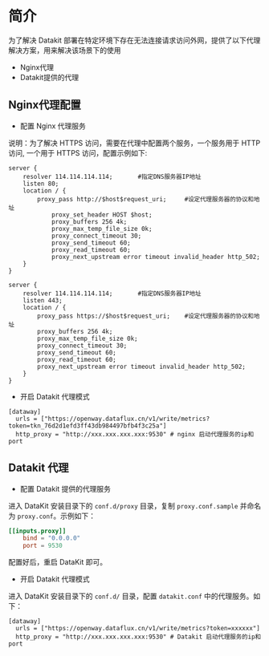 # 简介

为了解决 Datakit 部署在特定环境下存在无法连接请求访问外网，提供了以下代理解决方案，用来解决该场景下的使用
- Nginx代理
- Datakit提供的代理


## Nginx代理配置

- 配置 Nginx 代理服务

说明：为了解决 HTTPS 访问，需要在代理中配置两个服务，一个服务用于 HTTP 访问, 一个用于 HTTPS 访问，配置示例如下:

```
server {
    resolver 114.114.114.114;       #指定DNS服务器IP地址 
    listen 80;
    location / {
        proxy_pass http://$host$request_uri;     #设定代理服务器的协议和地址 
            proxy_set_header HOST $host;
            proxy_buffers 256 4k;
            proxy_max_temp_file_size 0k;
            proxy_connect_timeout 30;
            proxy_send_timeout 60;
            proxy_read_timeout 60;
            proxy_next_upstream error timeout invalid_header http_502;
    }
}

server {
    resolver 114.114.114.114;       #指定DNS服务器IP地址 
    listen 443;
    location / {
        proxy_pass https://$host$request_uri;    #设定代理服务器的协议和地址 
        proxy_buffers 256 4k;
        proxy_max_temp_file_size 0k;
        proxy_connect_timeout 30;
        proxy_send_timeout 60;
        proxy_read_timeout 60;
        proxy_next_upstream error timeout invalid_header http_502;
    }
}
```

- 开启 Datakit 代理模式
```
[dataway]
  urls = ["https://openway.dataflux.cn/v1/write/metrics?token=tkn_76d2d1efd3ff43db984497bfb4f3c25a"]
  http_proxy = "http://xxx.xxx.xxx.xxx:9530" # nginx 启动代理服务的ip和port
```

## Datakit 代理

- 配置 Datakit 提供的代理服务

进入 DataKit 安装目录下的 `conf.d/proxy` 目录，复制 `proxy.conf.sample` 并命名为 `proxy.conf`。示例如下：

```toml
[[inputs.proxy]]
    bind = "0.0.0.0"
    port = 9530
```

配置好后，重启 DataKit 即可。

- 开启 Datakit 代理模式

进入 DataKit 安装目录下的 `conf.d/` 目录，配置  `datakit.conf` 中的代理服务。如下：

```
[dataway]
  urls = ["https://openway.dataflux.cn/v1/write/metrics?token=xxxxxx"]
  http_proxy = "http://xxx.xxx.xxx.xxx:9530" # Datakit 启动代理服务的ip和port
```
